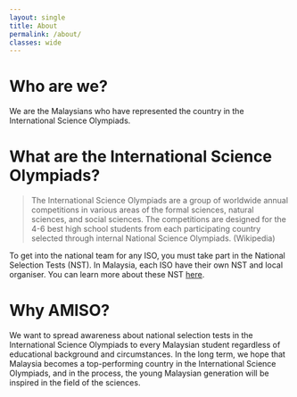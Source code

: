 ```yaml
---
layout: single
title: About
permalink: /about/
classes: wide
---
```


# Who are we?
We are the Malaysians who have represented the country in the International Science Olympiads.

# What are the International Science Olympiads?

> The International Science Olympiads are a group of worldwide annual competitions in various areas of the formal sciences, natural sciences, and social sciences. The competitions are designed for the 4-6 best high school students from each participating country selected through internal National Science Olympiads. (Wikipedia)

To get into the national team for any ISO, you must take part in the National Selection Tests (NST). In Malaysia, each ISO have their own NST and local organiser. You can learn more about these NST [here](/olympiads/).

# Why AMISO?
We want to spread awareness about national selection tests in the International Science Olympiads to every Malaysian student regardless of educational background and circumstances. In the long term, we hope that Malaysia becomes a top-performing country in the International Science Olympiads, and in the process, the young Malaysian generation will be inspired in the field of the sciences.
